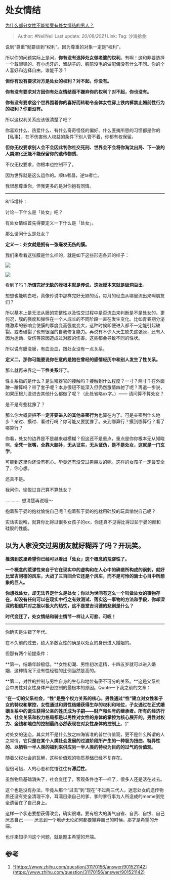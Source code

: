 # 处女情结
[为什么部分女性不能接受有处女情结的男人？](https://www.zhihu.com/question/413996947/answer/1409452501)

> Author: #NellNell
> Last update: *20/08/2021*
> Link:
> Tag:
> 沙海拾金:

说到“尊重”就要谈到“权利”。因为尊重的对象一定是“权利”。

所以你的问题实际上是问，**你有没有选择处女做老婆的权利**。有啊！这和非要选择一个戴眼镜的、有小虎牙的、留胡子的、胸前没毛的做配偶没有什么不同。你的个人喜好和选择自由，谁能干涉？

**但你有没有要求对方是处女的权利？对不起，你没有。**

**你有没有要求对方因你有处女情结而不嫌弃你的权利？对不起，你也没有。**

**你有没有要求这个世界围着你的喜好而转勒令全体女性穿上铁内裤禁止婚前性行为的权利？你更没有。**

所以这权利关系应该很清楚了吧？

你喜欢什么、热爱什么、有什么奇奇怪怪的偏好、什么匪夷所思的习惯都是你的【私事】，在不伤害他人权益的条件下别人管不着，你都有权保留。

**但你无权要求别人会不会因此判你社交死刑、世界会不会将你淘汰出局、下一波的人类演化还能不能保留你的遗传物质**。

不仅无权要求，你根本也控制不了。

因为世界就是这么运作的。顺ta者昌，逆ta者亡。

我很想尊重你，但我更多的是对你抱有同情。

---

8/15增补：

讨论一下什么是「处女」吧？

有处女情结首先得要定义一下什么是「处女」。

那么请问什么是处女？

**定义一：处女就是拥有一张毫发无伤的膜。**

我们来看看这张膜是什么样的，就是如下这些形态各异的样子：

![](https://pic1.zhimg.com/50/v2-ad1a3dd141fdaf3faa12dd0bb925398f_720w.jpg?source=c8b7c179)

![](https://pic1.zhimg.com/80/v2-ad1a3dd141fdaf3faa12dd0bb925398f_720w.jpg?source=c8b7c179)

看到了吗？**所谓完好无缺的膜根本就是传说，这张膜本来就是破洞百出**。

想想也能明白吧，真像传说中那样完好无缺的话，每月的经血从哪里流出来啊朋友们？

所以基本上是无法从膜的完整性以及性交过程中是否流血来判断是不是处女的。更何况，膜的强度和弹性在一个人成长的不同阶段一直在发生变化。比如青春期分泌雌激素的影响会使膜的厚度变高强度变大，这种时候即便进入都不一定能引起破裂。或者破裂了也有很强的自我修复能力。再说有不少人天生缺失这张膜，还有人因为运动、受伤等原因造成过对膜的伤害。这些都会导致不同的性状。

所以说有膜没膜，有血没血，跟处女没有一点关系。

**定义二，那你可能要说你在意的是她在曾经的感情经历中和别人发生了性关系。**

那么就再来界定一下**性关系**好了。

性关系指的是什么？是生殖器官的接触吗？接触到什么程度？一寸？两寸？在外面蹭一蹭算吗？带了套子呢？本身很短不能深入但仍然激情四射了呢？再退一步说，如果压根儿没进去其他什么都做了呢？（此处省略xx字。）—— 请问算不算处女？

是不是有些犹豫了？

那么你大概要把**不一定非要进入的其他亲密行为**也算在内了。可是亲密到什么地步？亲过、摸过、看过行吗？你可能又要犹豫了。亲到哪算行？摸到哪算行？看了哪算行？

你看，处女的边界是不是越来越模糊？但这还不是重点，重点是你你根本无从知晓啊。**全凭一张嘴，全靠大脑补，无从证实，无从证伪，是不是处女，这就是一门玄学**。

可能到这里你还没有死心。毕竟还有没交过男朋友的呢。这样的女孩子一定最安全了，你心想。

还真不是。

我问你，愉悦过自己算不算处女？

………… 想清楚再说哦～

抱着彭于晏的抱枕愉悦自己呢？抱着彭于晏的抱枕用硅胶的玩具愉悦自己呢？

实话实说哈，就算你比得过很多女孩子的ex，你还真不见得比得过彭于晏的颜和硅胶的性能。

## 以为人家没交过男朋友就好糊弄了吗？开玩笑。

**推演到这里希望你已经可以看出「处女」这个概念的荒谬性了。**

**一个概念的荒谬性来自于它在现实中的虚构和在人心中的确凿所构成的讽刺，就好比堂吉诃德的风车，大战了三百回合它还是个风车，而不是可怜的骑士心目中所想象的巨人。**

**你想找处女，却无法界定什么是处女；你以为世间有这么一个叫做处女的事物存在，却没有任何可以在现实中行之有效测试、落实这一事物的方法和手段，你却深深的相信并对之报以极大的热忱，这不是堂吉诃德的悲剧是什么？**

**时代变迁了，处女情结和骑士情节一样让人可悲、可叹！**

---

你确实是生错了年代。

在不久前的过去，绝大多数女性的确是以处女的身份进入婚姻的。

但那有两个前提条件：

**第一，结婚年龄极低。**女性初潮、男性初次遗精，十四五岁就可以进入婚姻，这种情况下没有性经验的比例当然是高的。

**第二，对性的控制与男性自身的生存和地位有密不可分的关系。**这是父系社会中男性对女性身体严密控制的最根本的原因。Quote一下我之前的文章：

“**在一切的父系社会，“性”是整个权力关系的核心。男性通过“性”建立对女性和子女的特权和掌控，女性通过和男性结婚获得生存的权利和地位，子女通过在正式婚姻关系中的诞生获得父亲的姓氏成为子嗣——财产和名号的继承者。所有的经济行为、社会关系和权力格局都是以男性对女性的身体的掌控为核心展开的。男性对权力、金钱和地位的控制最终必然表现在对女性身体的控制上**。[1](#ref_1)”

对处女的迷恋，其实并不是什么放之四海皆准的普世价值观，更不是什么所谓的人之常情，**它只是在某个人类社会发展的过渡阶段所产生的一种极为扭曲、特异性的、以牺牲一半人类的福利来供应另一半人类的特权为目的的过气的价值观**。

随着父权社会的瓦解，这种价值观的物质基础已经不复存在。

但很可惜，人的心态和觉悟往往有**滞后性**。

虽然物质基础消失了，社会变迁了，客观条件也不一样了，很多人还是活在过去。

这个也是没有办法，毕竟从那个“过去”到“现在”不过两三代人，迷恋处女的遗传物质还没有完全清理干净，耳濡目染自己的爹、爹的爹行事为人所造成的meme倒完全遗留在了自己身上。

这样一个状态要想获得改变，确实很难。要有极大的勇气自省、自责、自恨、自己厌恶自己 —— 厌恶到一个地步无论如何都要撇弃自己的时候，那才是希望的开端。

也许来知乎问这个问题，就是题主希望的开端。

## 参考

1.  [^](#ref_1_0)[https://www.zhihu.com/question/31170156/answer/901521142](https://www.zhihu.com/question/31170156/answer/901521142)
